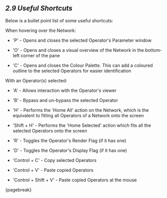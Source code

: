 ## *2.9 Useful Shortcuts*

Below is a bullet point list of some useful shortcuts:

When hovering over the Network:

* 'P' - Opens and closes the selected Operator's Parameter window

* 'O' - Opens and closes a visual overview of the Network in the bottom-left corner of the pane

* 'C' - Opens and closes the Colour Palette. This can add a coloured outline to the selected Operators for easier identification


With an Operator(s) selected:

* 'A' - Allows interaction with the Operator's viewer

* 'B' - Bypass and un-bypass the selected Operator

* 'H' - Performs the 'Home All' action on the Network, which is the equivalent to fitting all Operators of a Network onto the screen 

* 'Shift + H' - Performs the 'Home Selected' action which fits all the selected Operators onto the screen 

* 'R' - Toggles the Operator's Render Flag (if it has one)

* 'D' - Toggles the Operator's Display Flag (if it has one)

* 'Control + C' - Copy selected Operators

* 'Control + V' - Paste copied Operators

* 'Control + Shift + V' - Paste copied Operators at the mouse

{pagebreak}